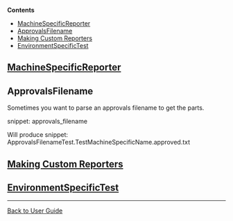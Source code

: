 <!-- START doctoc generated TOC please keep comment here to allow auto update -->
<!-- DON'T EDIT THIS SECTION, INSTEAD RE-RUN doctoc TO UPDATE -->
**Contents**

- [MachineSpecificReporter](#machinespecificreporter)
- [ApprovalsFilename](#approvalsfilename)
- [Making Custom Reporters](#making-custom-reporters)
- [EnvironmentSpecificTest](#environmentspecifictest)

<!-- END doctoc generated TOC please keep comment here to allow auto update -->
## [MachineSpecificReporter](EnvironmentSpecificTest.md#machinespecificreporter)

## ApprovalsFilename
Sometimes you want to parse an approvals filename to get the parts.

snippet: approvals_filename

Will produce
snippet: ApprovalsFilenameTest.TestMachineSpecificName.approved.txt

## [Making Custom Reporters](Reporters.md##making-custom-reporters)

## [EnvironmentSpecificTest](EnvironmentSpecificTest.md#environmentspecifictest)

---

[Back to User Guide](/doc/README.md#top)